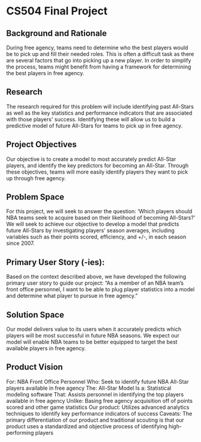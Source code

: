 # CS504 Final Project

## Background and Rationale
During free agency, teams need to determine who the best players would be to pick up and fill their needed roles. This is often a difficult task as there are several factors that go into picking up a new player. In order to simplify the process, teams might benefit from having a framework for determining the best players in free agency.

## Research
The research required for this problem will include identifying past All-Stars as well as the key statistics and performance indicators that are associated with those players' success. Identifying these will allow us to build a predictive model of future All-Stars for teams to pick up in free agency.

## Project Objectives
Our objective is to create a model to most accurately predict All-Star players, and identify the key predictors for becoming an All-Star. Through these objectives, teams will more easily identify players they want to pick up through free agency.

## Problem Space
For this project, we will seek to answer the question: ‘Which players should NBA teams seek to acquire based on their likelihood of becoming All-Stars?’ We will seek to achieve our objective to develop a model that predicts future All-Stars by investigating players’ season averages, including variables such as their points scored, efficiency, and +/-, in each season since 2007. 

## Primary User Story (-ies):
Based on the context described above, we have developed the following primary user story to guide our project:
“As a member of an NBA team’s front office personnel, I want to be able to plug player statistics into a model and determine what player to pursue in free agency.”

## Solution Space
Our model delivers value to its users when it accurately predicts which players will be most successful in future NBA seasons. We expect our model will enable NBA teams to be better equipped to target the best available players in free agency. 

## Product Vision
For: NBA Front Office Personnel
Who:  Seek to identify future NBA All-Star players available in free agency
The: All-Star Model
Is a: Statistical modeling software
That: Assists personnel in identifying the top players available in free agency
Unlike: Basing free agency acquisition off of points scored and other game statistics
Our product: Utilizes advanced analytics techniques to identify key performance indicators of success
Caveats: The primary differentiation of our product and traditional scouting is that our product uses a standardized and objective process of identifying high-performing players
